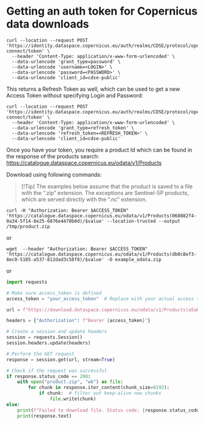 # Getting an auth token for Copernicus data downloads

```
curl --location --request POST 'https://identity.dataspace.copernicus.eu/auth/realms/CDSE/protocol/openid-connect/token' \
  --header 'Content-Type: application/x-www-form-urlencoded' \
  --data-urlencode 'grant_type=password' \
  --data-urlencode 'username=<LOGIN>' \
  --data-urlencode 'password=<PASSWORD>' \
  --data-urlencode 'client_id=cdse-public'
```

This returns a Refresh Token as well, which can be used to get a new Access Token without specifying Login and Password:
```
curl --location --request POST 'https://identity.dataspace.copernicus.eu/auth/realms/CDSE/protocol/openid-connect/token' \
  --header 'Content-Type: application/x-www-form-urlencoded' \
  --data-urlencode 'grant_type=refresh_token' \
  --data-urlencode 'refresh_token=<REFRESH_TOKEN>' \
  --data-urlencode 'client_id=cdse-public'
```

Once you have your token, you require a product Id which can be found in the response of the products search:
https://catalogue.dataspace.copernicus.eu/odata/v1/Products

Download using following commands:

> [!Tip] The examples below assume that the product is saved to a file with the “.zip” extension. The exceptions are Sentinel-5P products, which are served directly with the “.nc” extension.

```
curl -H "Authorization: Bearer $ACCESS_TOKEN" 'https://catalogue.dataspace.copernicus.eu/odata/v1/Products(060882f4-0a34-5f14-8e25-6876e4470b0d)/$value' --location-trusted --output /tmp/product.zip
```

or

```
wget  --header "Authorization: Bearer $ACCESS_TOKEN" 'https://catalogue.dataspace.copernicus.eu/odata/v1/Products(db0c8ef3-8ec0-5185-a537-812dad3c58f8)/$value' -O example_odata.zip
```

or

```python
import requests

# Make sure access_token is defined
access_token = "your_access_token"  # Replace with your actual access token

url = f"https://download.dataspace.copernicus.eu/odata/v1/Products(a5ab498a-7b2f-4043-ae2a-f95f457e7b3b)/$value"

headers = {"Authorization": f"Bearer {access_token}"}

# Create a session and update headers
session = requests.Session()
session.headers.update(headers)

# Perform the GET request
response = session.get(url, stream=True)

# Check if the request was successful
if response.status_code == 200:
    with open("product.zip", "wb") as file:
        for chunk in response.iter_content(chunk_size=8192):
            if chunk:  # filter out keep-alive new chunks
                file.write(chunk)
else:
    print(f"Failed to download file. Status code: {response.status_code}")
    print(response.text)
```

